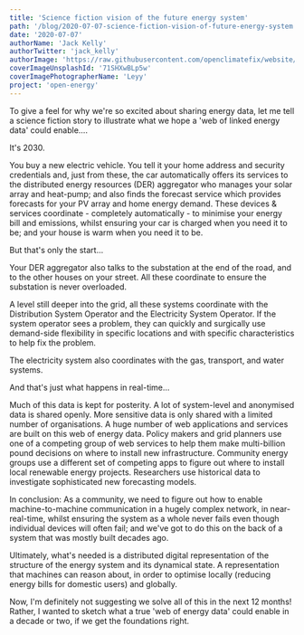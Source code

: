 ```yaml
---
title: 'Science fiction vision of the future energy system'
path: '/blog/2020-07-07-science-fiction-vision-of-future-energy-system.md'
date: '2020-07-07'
authorName: 'Jack Kelly'
authorTwitter: 'jack_kelly'
authorImage: 'https://raw.githubusercontent.com/openclimatefix/website/master/src/images/people/jack.png'
coverImageUnsplashId: '71SHXwBLp5w'
coverImagePhotographerName: 'Leyy'
project: 'open-energy'
---
```


To give a feel for why we're so excited about sharing energy data, let me tell a science fiction story to illustrate what we hope a 'web of linked energy data' could enable….

It's 2030.

You buy a new electric vehicle. You tell it your home address and security credentials and, just from these, the car automatically offers its services to the distributed energy resources (DER) aggregator who manages your solar array and heat-pump; and also finds the forecast service which provides forecasts for your PV array and home energy demand. These devices & services coordinate - completely automatically - to minimise your energy bill and emissions, whilst ensuring your car is charged when you need it to be; and your house is warm when you need it to be.

But that's only the start...

Your DER aggregator also talks to the substation at the end of the road, and to the other houses on your street. All these coordinate to ensure the substation is never overloaded.

A level still deeper into the grid, all these systems coordinate with the Distribution System Operator and the Electricity System Operator. If the system operator sees a problem, they can quickly and surgically use demand-side flexibility in specific locations and with specific characteristics to help fix the problem.

The electricity system also coordinates with the gas, transport, and water systems.

And that's just what happens in real-time…

Much of this data is kept for posterity. A lot of system-level and anonymised data is shared openly. More sensitive data is only shared with a limited number of organisations. A huge number of web applications and services are built on this web of energy data. Policy makers and grid planners use one of a competing group of web services to help them make multi-billion pound decisions on where to install new infrastructure. Community energy groups use a different set of competing apps to figure out where to install local renewable energy projects. Researchers use historical data to investigate sophisticated new forecasting models.

In conclusion: As a community, we need to figure out how to enable machine-to-machine communication in a hugely complex network, in near-real-time, whilst ensuring the system as a whole never fails even though individual devices will often fail; and we've got to do this on the back of a system that was mostly built decades ago.

Ultimately, what's needed is a distributed digital representation of the structure of the energy system and its dynamical state. A representation that machines can reason about, in order to optimise locally (reducing energy bills for domestic users) and globally.

Now, I'm definitely not suggesting we solve all of this in the next 12 months! Rather, I wanted to sketch what a true 'web of energy data' could enable in a decade or two, if we get the foundations right.

